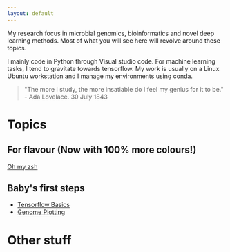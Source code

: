 ```yaml
---
layout: default
---
```


My research focus in microbial genomics, bioinformatics and novel deep learning methods. Most of what you will see here will revolve around these topics.

I mainly code in Python through Visual studio code. 
For machine learning tasks, I tend to gravitate towards tensorflow. 
My work is usually on a Linux Ubuntu workstation and I manage my environments using conda.

> "The more I study, the more insatiable do I feel my genius for it to be." - Ada Lovelace. 30 July 1843

# Topics

## For flavour (Now with 100% more colours!)

[Oh my zsh](./others/ohmyzsh.md)

## Baby's first steps

* [Tensorflow Basics](./basics/tf_basics.md)
* [Genome Plotting](./basics/plot_genome.md)

# Other stuff